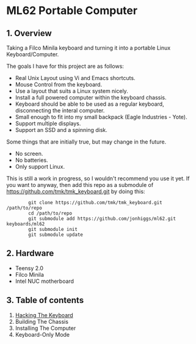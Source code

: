 ML62 Portable Computer
======================

## 1. Overview

Taking a Filco Minila keyboard and turning it into a portable Linux
Keyboard/Computer.

The goals I have for this project are as follows:

- Real Unix Layout using Vi and Emacs shortcuts.
- Mouse Control from the keyboard.
- Use a layout that suits a Linux system nicely.
- Install a full powered computer within the keyboard chassis.
- Keyboard should be able to be used as a regular keyboard, disconnecting the
  interal computer.
- Small enough to fit into my small backpack (Eagle Industries - Yote).
- Support multiple displays.
- Support an SSD and a spinning disk.

Some things that are initially true, but may change in the future.

- No screen.
- No batteries.
- Only support Linux.

This is still a work in progress, so I wouldn't recommend you use it yet. If
you want to anyway, then add this repo as a submodule of
https://github.com/tmk/tmk_keyboard.git by doing this:

```Shell
        git clone https://github.com/tmk/tmk_keyboard.git /path/to/repo
        cd /path/to/repo
        git submodule add https://github.com/jonhiggs/ml62.git keyboards/ml62
        git submodule init
        git submodule update
```

## 2. Hardware
- Teensy 2.0
- Filco Minila
- Intel NUC motherboard

## 3. Table of contents

1. [Hacking The Keyboard](./doc/keyboard.md)
2. Building The Chassis
3. Installing The Computer
4. Keyboard-Only Mode
